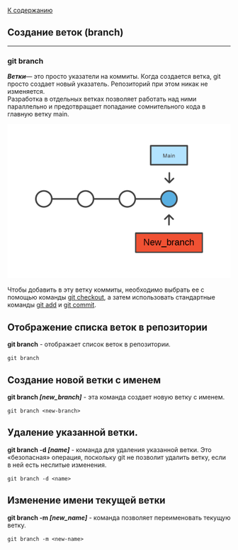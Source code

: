 [К содержанию](./readme.md)

## Создание веток (branch)

---


### git branch


***Ветки***— это просто указатели на коммиты. Когда создается ветка, git просто создает новый указатель. Репозиторий при этом никак не изменяется.   
    Разработка в отдельных ветках позволяет работать над ними параллельно и предотвращает попадание сомнительного кода в главную ветку main.

![git_branch](./assets/branch.png)

 Чтобы добавить в эту ветку коммиты, необходимо выбрать ее с помощью команды [git checkout](./checkout.md), а затем использовать стандартные команды [git add](./add.md) и [git commit](./commit.md).


## Отображение списка веток в репозитории

**git branch** - отображает список веток в репозитории.

```bash=
git branch
```

## Создание новой ветки с именем

**git branch *[new_branch]*** - эта команда создает новую ветку с именем. 

```bash=
git branch <new-branch>
```


## Удаление указанной ветки.

**git branch -d *[name]*** - команда для удаления указанной ветки. Это «безопасная» операция, поскольку git не позволит удалить ветку, если в ней есть неслитые изменения.


```bash=
git branch -d <name>
```

## Изменение имени текущей ветки

**git branch -m *[new_name]*** - команда позволяет переименовать текущую ветку.

```bash=
git branch -m <new-name>
```
